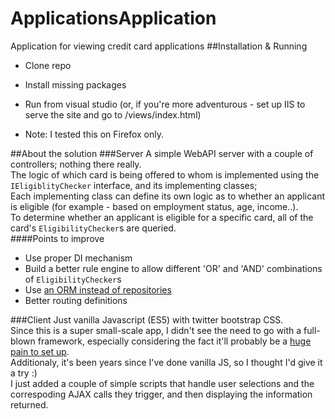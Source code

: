 # ApplicationsApplication
Application for viewing credit card applications
##Installation & Running
* Clone repo
* Install missing packages
* Run from visual studio (or, if you're more adventurous - set up IIS to serve the site and go to /views/index.html)
  
* Note: I tested this on Firefox only.

##About the solution
###Server
A simple WebAPI server with a couple of controllers; nothing there really.  
The logic of which card is being offered to whom is implemented using the `IEligiblityChecker` interface, and its implementing classes;  
Each implementing class can define its own logic as to whether an applicant is eligible (for example - based on employment status, age, income..).  
To determine whether an applicant is eligible for a specific card, all of the card's `EligibilityChecker`s are queried.  
####Points to improve
* Use proper DI mechanism
* Build a better rule engine to allow different 'OR' and 'AND' combinations of `EligibilityChecker`s
* Use [an ORM instead of repositories](https://ayende.com/blog/3955/repository-is-the-new-singleton)
* Better routing definitions

###Client
Just vanilla Javascript (ES5) with twitter bootstrap CSS.  
Since this is a super small-scale app, I didn't see the need to go with a full-blown framework, especially considering the fact it'll probably be a [huge pain to set up](https://medium.com/@ericclemmons/javascript-fatigue-48d4011b6fc4#.s41zb52ed).  
Additionaly, it's been years since I've done vanilla JS, so I thought I'd give it a try :)    
I just added a couple of simple scripts that handle user selections and the correspoding AJAX calls they trigger, and then displaying the information returned.  
